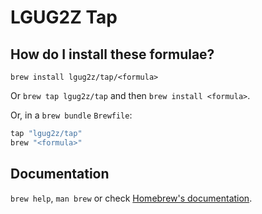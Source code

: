 # LGUG2Z Tap

## How do I install these formulae?

`brew install lgug2z/tap/<formula>`

Or `brew tap lgug2z/tap` and then `brew install <formula>`.

Or, in a `brew bundle` `Brewfile`:

```ruby
tap "lgug2z/tap"
brew "<formula>"
```

## Documentation

`brew help`, `man brew` or check [Homebrew's documentation](https://docs.brew.sh).

